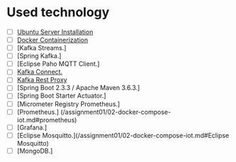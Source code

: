 # Used technology

- [ ] [Ubuntu Server Installation](/assignment01/01-install-server.md#how-to-install-server)
- [ ] [Docker Containerization](/assignment01/02-docker-compose-iot.md#IoT-Docker-compose)
- [ ] [Kafka Streams.]
- [ ] [Spring Kafka.]
- [ ] [Eclipse Paho MQTT Client.]
- [ ] [Kafka Connect.](/assignment01/02-docker-compose-iot.md#kafka-connect)
- [ ] [Kafka Rest Proxy](/assignment01/02-docker-compose-iot.md)
- [ ] [Spring Boot 2.3.3 / Apache Maven 3.6.3.]
- [ ] [Spring Boot Starter Actuator.]
- [ ] [Micrometer Registry Prometheus.]
- [ ] [Prometheus.] (/assignment01/02-docker-compose-iot.md#prometheus)
- [ ] [Grafana.]
- [ ] [Eclipse Mosquitto.](/assignment01/02-docker-compose-iot.md#Eclipse Mosquitto)
- [ ] [MongoDB.]

